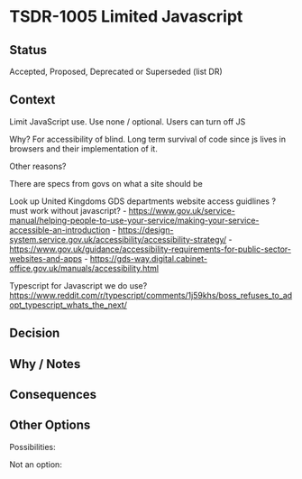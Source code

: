 # TSDR-1005 Limited Javascript

## Status

Accepted, Proposed, Deprecated or Superseded (list DR)

## Context

Limit JavaScript use. Use none / optional. Users can turn off JS

Why? For accessibility of blind. Long term survival of code since js lives in browsers and their implementation of it.

Other reasons?

There are specs from govs on what a site should be

Look up United Kingdoms GDS departments website access guidlines
	?must work without javascript?
    - https://www.gov.uk/service-manual/helping-people-to-use-your-service/making-your-service-accessible-an-introduction
    - https://design-system.service.gov.uk/accessibility/accessibility-strategy/
    - https://www.gov.uk/guidance/accessibility-requirements-for-public-sector-websites-and-apps
    - https://gds-way.digital.cabinet-office.gov.uk/manuals/accessibility.html


Typescript for Javascript we do use?
    https://www.reddit.com/r/typescript/comments/1j59khs/boss_refuses_to_adopt_typescript_whats_the_next/


## Decision



## Why / Notes



## Consequences



## Other Options

Possibilities:

Not an option:


